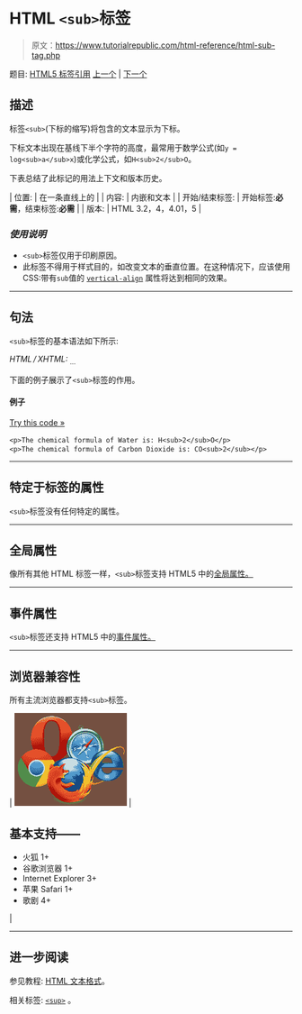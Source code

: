 # HTML `<sub>`标签

> 原文：<https://www.tutorialrepublic.com/html-reference/html-sub-tag.php>

题目: [HTML5 标签引用](html5-tags.php) [上一个](html-style-tag.php) | [下一个](html5-summary-tag.php)

## 描述

标签`<sub>`(下标的缩写)将包含的文本显示为下标。

下标文本出现在基线下半个字符的高度，最常用于数学公式(如`y = log<sub>a</sub>x`)或化学公式，如`H<sub>2</sub>O`。

下表总结了此标记的用法上下文和版本历史。

| 位置: | 在一条直线上的 |
| 内容: | 内嵌和文本 |
| 开始/结束标签: | 开始标签:**必需**，结束标签:**必需** |
| 版本: | HTML 3.2，4，4.01，5 |

### *使用说明*

*   `<sub>`标签仅用于印刷原因。
*   此标签不得用于样式目的，如改变文本的垂直位置。在这种情况下，应该使用 CSS:带有`sub`值的 [`vertical-align`](../css-reference/css-vertical-align-property.php) 属性将达到相同的效果。

* * *

## 句法

`<sub>`标签的基本语法如下所示:

*HTML / XHTML:* <sub> ... </sub>

下面的例子展示了`<sub>`标签的作用。

#### 例子

[Try this code »](../codelab.php?topic=html&file=sub-tag "Try this code using online Editor")

```
<p>The chemical formula of Water is: H<sub>2</sub>O</p>
<p>The chemical formula of Carbon Dioxide is: CO<sub>2</sub></p>
```

* * *

## 特定于标签的属性

`<sub>`标签没有任何特定的属性。

* * *

## 全局属性

像所有其他 HTML 标签一样，`<sub>`标签支持 HTML5 中的[全局属性。](html5-global-attributes.php)

* * *

## 事件属性

`<sub>`标签还支持 HTML5 中的[事件属性。](html5-event-attributes.php)

* * *

## 浏览器兼容性

所有主流浏览器都支持`<sub>`标签。

| ![Browsers Icon](img/e9331123c77668c1832e541c2fca1002.png) | 

## 基本支持——

*   火狐 1+
*   谷歌浏览器 1+
*   Internet Explorer 3+
*   苹果 Safari 1+
*   歌剧 4+

 |

* * *

## 进一步阅读

参见教程: [HTML 文本格式](../html-tutorial/html-text-formatting.php)。

相关标签: [`<sup>`](html-sup-tag.php) 。